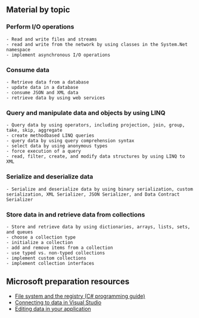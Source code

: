 ## Material by topic

### Perform I/O operations
    - Read and write files and streams
	- read and write from the network by using classes in the System.Net namespace
	- implement asynchronous I/O operations

### Consume data
    - Retrieve data from a database
	- update data in a database
	- consume JSON and XML data
	- retrieve data by using web services

### Query and manipulate data and objects by using LINQ
    - Query data by using operators, including projection, join, group, take, skip, aggregate
	- create methodbased LINQ queries
	- query data by using query comprehension syntax
	- select data by using anonymous types
	- force execution of a query
	- read, filter, create, and modify data structures by using LINQ to XML

### Serialize and deserialize data
    - Serialize and deserialize data by using binary serialization, custom serialization, XML Serializer, JSON Serializer, and Data Contract Serializer

### Store data in and retrieve data from collections
    - Store and retrieve data by using dictionaries, arrays, lists, sets, and queues
	- choose a collection type
	- initialize a collection
	- add and remove items from a collection
	- use typed vs. non-typed collections
	- implement custom collections
	- implement collection interfaces


## Microsoft preparation resources
- [File system and the registry (C# programming guide)](http://msdn.microsoft.com/library/vstudio/2kzb96fk.aspx)
- [Connecting to data in Visual Studio](http://msdn.microsoft.com/library/vstudio/ms171886.aspx)
- [Editing data in your application](http://msdn.microsoft.com/library/vstudio/ms171928.aspx)